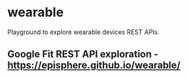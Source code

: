 # wearable
Playground to explore wearable devices REST APIs.


## Google Fit REST API exploration - https://episphere.github.io/wearable/